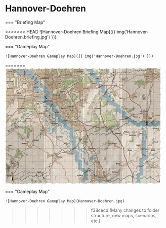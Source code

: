 # Hannover-Doehren

=== "Briefing Map"

<<<<<<< HEAD
    ![Hannover-Doehren Briefing Map]({{ img('Hannover-Doehren.briefing.jpg') }})

=== "Gameplay Map"

    ![Hannover-Doehren Gameplay Map]({{ img('Hannover-Doehren.jpg') }})
=======
    ![Hannover-Doehren Briefing Map](Hannover-Doehren.briefing.jpg)

=== "Gameplay Map"

    ![Hannover-Doehren Gameplay Map](Hannover-Doehren.jpg)
>>>>>>> f38cecd (Many changes to folder structure, new maps, scenarios, etc.)
